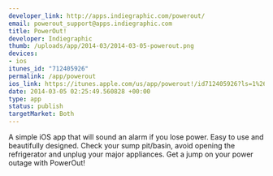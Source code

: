 ```yaml
--- 
developer_link: http://apps.indiegraphic.com/powerout/
email: powerout_support@apps.indiegraphic.com
title: PowerOut!
developer: Indiegraphic
thumb: /uploads/app/2014-03/2014-03-05-powerout.png
devices: 
- ios
itunes_id: "712405926"
permalink: /app/powerout
ios_link: https://itunes.apple.com/us/app/powerout!/id712405926?ls=1%26mt=8
date: 2014-03-05 02:25:49.560828 +00:00
type: app
status: publish
targetMarket: Both
---
```


A simple iOS app that will sound an alarm if you lose power. Easy to use and beautifully designed. Check your sump pit/basin, avoid opening the refrigerator and unplug your major appliances. Get a jump on your power outage with PowerOut!
